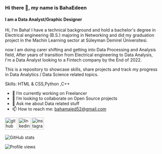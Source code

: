 ### Hi there 👋, my name is BahaEdeen
#### I am a Data Analyst/Graphic Designer 
Hi, I'm Baha! I have a technical background and hold a bachelor's degree in Electrical engineering   (B.S.) majoring in Networking and did my graduation project in the Machin Learning sector at Süleyman Demirel Üniversitesi.

now I am doing carer shifting and getting into Data Processing and Analysis field, After years of transition from Electrical engineering to Data Analysis, I'm a Data Analyst looking to a Fintech company by the End of 2022.

This is a repository to showcase skills, share projects and track my progress in Data Analytics / Data Science related topics.

Skills: HTML & CSS,Python ,C++

- 🔭 I’m currently working on Freelancer 
- 👯 I’m looking to collaborate on Open Source projects 
- 💬 Ask me about Data related stuff 
- 📫 How to reach me: bahamajed52@gmail.com 


[<img src='https://cdn.jsdelivr.net/npm/simple-icons@3.0.1/icons/github.svg' alt='github' height='40'>](https://github.com/https://github.com/BahaAbufayed)  [<img src='https://cdn.jsdelivr.net/npm/simple-icons@3.0.1/icons/linkedin.svg' alt='linkedin' height='40'>](https://www.linkedin.com/in/https://www.linkedin.com/in/baha-abufayed-bbb0b9138/?originalSubdomain=tr/)  [<img src='https://cdn.jsdelivr.net/npm/simple-icons@3.0.1/icons/instagram.svg' alt='instagram' height='40'>](https://www.instagram.com/https://www.instagram.com/baha_abufayed//)  

![GitHub stats](https://github-readme-stats.vercel.app/api?username=https://github.com/BahaAbufayed&show_icons=true)  

![Profile views](https://gpvc.arturio.dev/https://github.com/BahaAbufayed)  
